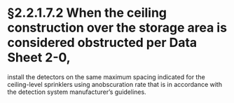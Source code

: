 # §2.2.1.7.2 When the ceiling construction over the storage area is considered obstructed per Data Sheet 2-0,



install the detectors on the same maximum spacing indicated for the ceiling-level sprinklers using anobscuration rate that is in accordance with the detection system manufacturer’s guidelines.